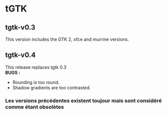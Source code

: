 tGTK
====

## tgtk-v0.3
This version includes the GTK 2, xfce and murrine versions.

## tgtk-v0.4
This release replaces tgtk 0.3  
**BUGS :**  
- Rounding is too round.  
- Shadow gradients are too contrasted.

### Les versions précédentes existent toujour mais sont considéré comme étant obsolètes

